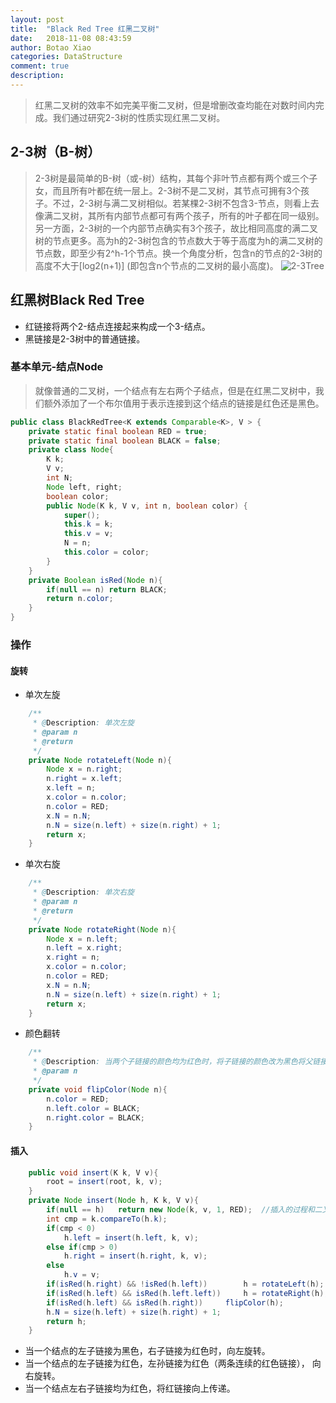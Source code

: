 ```yaml
---
layout: post
title:  "Black Red Tree 红黑二叉树"
date:   2018-11-08 08:43:59
author: Botao Xiao
categories: DataStructure
comment: true
description: 
---
```

>红黑二叉树的效率不如完美平衡二叉树，但是增删改查均能在对数时间内完成。我们通过研究2-3树的性质实现红黑二叉树。

## 2-3树（B-树）
>2-3树是最简单的B-树（或-树）结构，其每个非叶节点都有两个或三个子女，而且所有叶都在统一层上。2-3树不是二叉树，其节点可拥有3个孩子。不过，2-3树与满二叉树相似。若某棵2-3树不包含3-节点，则看上去像满二叉树，其所有内部节点都可有两个孩子，所有的叶子都在同一级别。另一方面，2-3树的一个内部节点确实有3个孩子，故比相同高度的满二叉树的节点更多。高为h的2-3树包含的节点数大于等于高度为h的满二叉树的节点数，即至少有2^h-1个节点。换一个角度分析，包含n的节点的2-3树的高度不大于[log2(n+1)] (即包含n个节点的二叉树的最小高度)。
![2-3Tree](https://i.imgur.com/dutbU8a.png)

## 红黑树Black Red Tree
* 红链接将两个2-结点连接起来构成一个3-结点。
* 黑链接是2-3树中的普通链接。

### 基本单元-结点Node
>就像普通的二叉树，一个结点有左右两个子结点，但是在红黑二叉树中，我们额外添加了一个布尔值用于表示连接到这个结点的链接是红色还是黑色。
```Java
public class BlackRedTree<K extends Comparable<K>, V > {
	private static final boolean RED = true;
	private static final boolean BLACK = false;
	private class Node{
		K k;
		V v;
		int N;
		Node left, right;
		boolean color;
		public Node(K k, V v, int n, boolean color) {
			super();
			this.k = k;
			this.v = v;
			N = n;
			this.color = color;
		}
	}
	private Boolean isRed(Node n){
		if(null == n) return BLACK;
		return n.color;
	}
}
```

### 操作
#### 旋转
* 单次左旋
```Java
	/**
	 * @Description: 单次左旋
	 * @param n
	 * @return
	 */
	private Node rotateLeft(Node n){
		Node x = n.right;
		n.right = x.left;
		x.left = n;
		x.color = n.color;
		n.color = RED;
		x.N = n.N;
		n.N = size(n.left) + size(n.right) + 1;
		return x;
	}
```

* 单次右旋
```Java
	/**
	 * @Description: 单次右旋
	 * @param n
	 * @return
	 */
	private Node rotateRight(Node n){
		Node x = n.left;
		n.left = x.right;
		x.right = n;
		x.color = n.color;
		n.color = RED;
		x.N = n.N;
		n.N = size(n.left) + size(n.right) + 1;
		return x;
	}
```

* 颜色翻转
```Java
	/**
	 * @Description: 当两个子链接的颜色均为红色时，将子链接的颜色改为黑色将父链接的颜色从黑色换成红色。
	 * @param n
	 */
	private void flipColor(Node n){
		n.color = RED;
		n.left.color = BLACK;
		n.right.color = BLACK;
	}
```

#### 插入
```Java
	public void insert(K k, V v){
		root = insert(root, k, v);
	}
	private Node insert(Node h, K k, V v){
		if(null == h)	return new Node(k, v, 1, RED);	//插入的过程和二叉树完全一致
		int cmp = k.compareTo(h.k);
		if(cmp < 0)
			h.left = insert(h.left, k, v);
		else if(cmp > 0)
			h.right = insert(h.right, k, v);
		else
			h.v = v;
		if(isRed(h.right) && !isRed(h.left))		h = rotateLeft(h);
		if(isRed(h.left) && isRed(h.left.left))		h = rotateRight(h);
		if(isRed(h.left) && isRed(h.right))		flipColor(h);
		h.N = size(h.left) + size(h.right) + 1;
		return h;
	}
```

* 当一个结点的左子链接为黑色，右子链接为红色时，向左旋转。
* 当一个结点的左子链接为红色，左孙链接为红色（两条连续的红色链接）， 向右旋转。
* 当一个结点左右子链接均为红色，将红链接向上传递。

